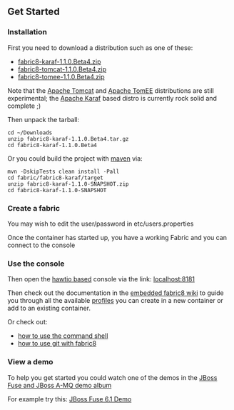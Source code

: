 ## Get Started

### Installation

First you need to download a distribution such as one of these:

<ul class="download-block">
  <li class="download-box">
    <a href="http://central.maven.org/maven2/io/fabric8/fabric8-karaf/1.1.0.Beta4/fabric8-karaf-1.1.0.Beta4.zip">fabric8-karaf-1.1.0.Beta4.zip</a>
  </li>
  <li class="download-box">
    <a href="http://central.maven.org/maven2/io/fabric8/runtime/fabric8-tomcat/1.1.0.Beta4/fabric8-tomcat-1.1.0.Beta4.zip">fabric8-tomcat-1.1.0.Beta4.zip</a>
  </li>
  <li class="download-box">
    <a href="http://central.maven.org/maven2/io/fabric8/runtime/fabric8-tomee/1.1.0.Beta4/fabric8-tomee-1.1.0.Beta4.zip">fabric8-tomee-1.1.0.Beta4.zip</a>
  </li>
</ul>

Note that the [Apache Tomcat](https://tomcat.apache.org/) and [Apache TomEE](http://tomee.apache.org/) distributions are still experimental; the [Apache Karaf](http://karaf.apache.org/) based distro is currently rock solid and complete ;)

Then unpack the tarball:

    cd ~/Downloads
    unzip fabric8-karaf-1.1.0.Beta4.tar.gz
    cd fabric8-karaf-1.1.0.Beta4

Or you could build the project with [maven](http://maven.apache.org/) via:

    mvn -DskipTests clean install -Pall
    cd fabric/fabric8-karaf/target
    unzip fabric8-karaf-1.1.0-SNAPSHOT.zip
    cd fabric8-karaf-1.1.0-SNAPSHOT

### Create a fabric

You may wish to edit the user/password in etc/users.properties

Once the container has started up, you have a working Fabric and you can connect to the console

### Use the console

Then open the [hawtio based](http://hawt.io/) console via the link: <a class="btn" href="http://localhost:8181/">localhost:8181</a>

Then check out the documentation in the [embedded fabric8 wiki](http://localhost:8181/hawtio/index.html#/wiki/branch/1.0/view/fabric/profiles) to guide you through all the available [profiles](#/site/book/doc/index.md?chapter=profiles_md) you can create in a new container or add to an existing container.

Or check out:

 * [how to use the command shell](#/site/book/doc/index.md?chapter=agent_md)
 * [how to use git with fabric8](#/site/book/doc/index.md?chapter=git_md)

### View a demo

To help you get started you could watch one of the demos in the  <a class="btn" href="https://vimeo.com/album/2635012">JBoss Fuse and JBoss A-MQ demo album</a>

For example try this: <a class="btn" href="https://vimeo.com/80625940">JBoss Fuse 6.1 Demo</a>
